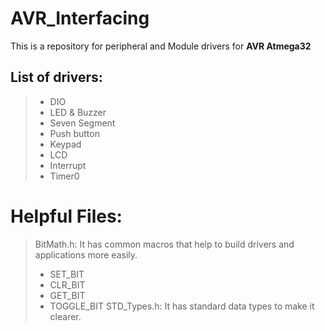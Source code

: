 # AVR_Interfacing
This is a repository for peripheral and Module drivers for **AVR Atmega32**

## **List of drivers:**
>- DIO
>- LED & Buzzer
>- Seven Segment
>- Push button
>- Keypad
>- LCD
>- Interrupt
>- Timer0


# Helpful Files:
> BitMath.h: It has common macros that help to build drivers and applications more easily.
 >- SET_BIT
 >- CLR_BIT
 >- GET_BIT
 >- TOGGLE_BIT
> STD_Types.h: It has standard data types to make it clearer.
